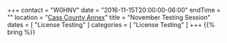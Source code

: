 +++
contact = "W0HNV"
date = "2016-11-15T20:00:00-06:00"
endTime = ""
location = "[Cass County Annex](/places/cass-county-annex/)"
title = "November Testing Session"
dates = [ "License Testing" ]
categories = [ "License Testing" ]
+++
{{% bring %}}

